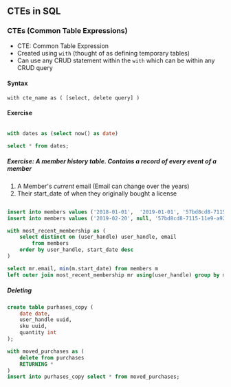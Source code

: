 ## CTEs in SQL

### CTEs (Common Table Expressions)

- CTE: Common Table Expression
- Created using `with` (thought of as defining temporary tables)
- Can use any CRUD statement within the `with` which can be within any CRUD query

#### Syntax

`with cte_name as ( [select, delete query] )`

#### Exercise

```sql

with dates as (select now() as date)

select * from dates;
```

##### Exercise: A member history table. Contains a record of every event of a member

1.  A Member's _current_ email (Email can change over the years)
2.  Their start_date of when they originally bought a license

```sql

insert into members values ('2018-01-01',  '2019-01-01', '57bd8cd8-7115-11e9-a923-1681be663d3e', 'tyler', 'orignal@gmail.com');
insert into members values ('2019-02-20', null, '57bd8cd8-7115-11e9-a923-1681be663d3e', 'joe', 'new@gmail.com');

with most_recent_membership as (
    select distinct on (user_handle) user_handle, email
        from members
    order by user_handle, start_date desc
)

select mr.email, min(m.start_date) from members m
left outer join most_recent_membership mr using(user_handle) group by mr.email;

```

##### Deleting

```sql
create table purhases_copy (
    date date,
    user_handle uuid,
    sku uuid,
    quantity int
);

with moved_purchases as (
    delete from purchases
    RETURNING *
)
insert into purhases_copy select * from moved_purchases;
```
